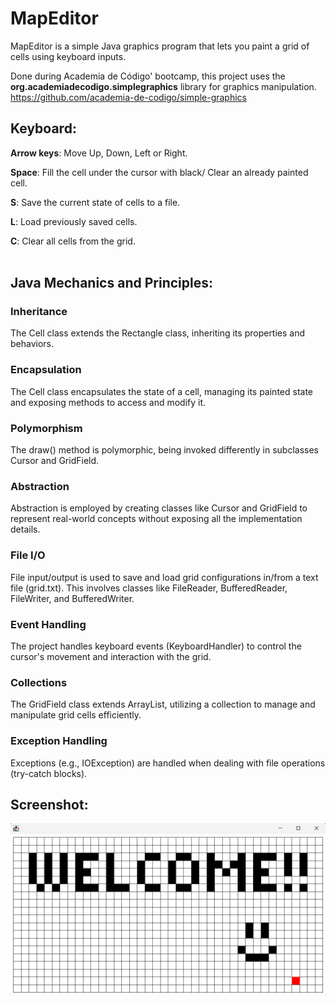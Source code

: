 # MapEditor
 MapEditor is a simple Java graphics program that lets you paint a grid of cells using keyboard inputs.
 
 Done during Academia de Código' bootcamp, this project uses the **org.academiadecodigo.simplegraphics** library for graphics manipulation. https://github.com/academia-de-codigo/simple-graphics

## Keyboard:

**Arrow keys**: Move Up, Down, Left or Right. 

**Space**: Fill the cell under the cursor with black/ Clear an already painted cell.

**S**: Save the current state of cells to a file.

**L**: Load previously saved cells.

**C**: Clear all cells from the grid.
<br>
<br>

## Java Mechanics and Principles:
### Inheritance
The Cell class extends the Rectangle class, inheriting its properties and behaviors.

### Encapsulation
The Cell class encapsulates the state of a cell, managing its painted state and exposing methods to access and modify it.

### Polymorphism
The draw() method is polymorphic, being invoked differently in subclasses Cursor and GridField.

### Abstraction
Abstraction is employed by creating classes like Cursor and GridField to represent real-world concepts without exposing all the implementation details.

### File I/O
File input/output is used to save and load grid configurations in/from a text file (grid.txt). This involves classes like FileReader, BufferedReader, FileWriter, and BufferedWriter.

### Event Handling
The project handles keyboard events (KeyboardHandler) to control the cursor's movement and interaction with the grid.

### Collections
The GridField class extends ArrayList<Cell>, utilizing a collection to manage and manipulate grid cells efficiently.

### Exception Handling
Exceptions (e.g., IOException) are handled when dealing with file operations (try-catch blocks).

## Screenshot:

![Alt Text](Screenshot.png)
